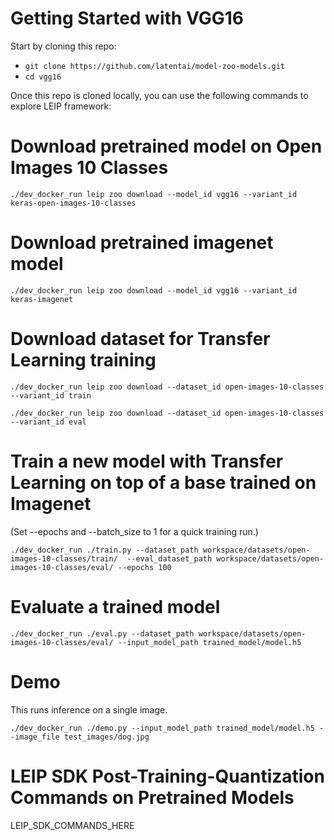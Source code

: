 # Getting Started with VGG16

Start by cloning this repo:
* ```git clone https://github.com/latentai/model-zoo-models.git```
* ```cd vgg16```

Once this repo is cloned locally, you can use the following commands to explore LEIP framework:


# Download pretrained model on Open Images 10 Classes
```
./dev_docker_run leip zoo download --model_id vgg16 --variant_id keras-open-images-10-classes
```
# Download pretrained imagenet model
```
./dev_docker_run leip zoo download --model_id vgg16 --variant_id keras-imagenet
```
# Download dataset for Transfer Learning training
```
./dev_docker_run leip zoo download --dataset_id open-images-10-classes --variant_id train

./dev_docker_run leip zoo download --dataset_id open-images-10-classes --variant_id eval
```
# Train a new model with Transfer Learning on top of a base trained on Imagenet

(Set --epochs and --batch_size to 1 for a quick training run.)
```
./dev_docker_run ./train.py --dataset_path workspace/datasets/open-images-10-classes/train/  --eval_dataset_path workspace/datasets/open-images-10-classes/eval/ --epochs 100
```
# Evaluate a trained model
```
./dev_docker_run ./eval.py --dataset_path workspace/datasets/open-images-10-classes/eval/ --input_model_path trained_model/model.h5
```
# Demo

This runs inference on a single image.
```
./dev_docker_run ./demo.py --input_model_path trained_model/model.h5 --image_file test_images/dog.jpg
```
# LEIP SDK Post-Training-Quantization Commands on Pretrained Models

LEIP_SDK_COMMANDS_HERE
